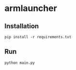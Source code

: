 # armlauncher

## Installation
```
pip install -r requirements.txt
```

## Run
```
python main.py
```